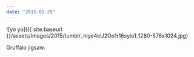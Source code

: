 ```yaml
---
date: "2015-01-29"
---
```


![yo yo]({{ site.baseurl }}/assets/images/2015/tumblr_niye4eU2Oo1r16syio1_1280-576x1024.jpg)

Gruffalo jigsaw.
